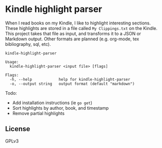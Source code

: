 Kindle highlight parser
=======================

When I read books on my Kindle, I like to highlight interesting sections.  These
highlights are stored in a file called `My Clippings.txt` on the Kindle.  This
project takes that file as input, and transforms it to a JSON or Markdown
output.  Other formats are planned (e.g. org-mode, tex bibliography, sql, etc).

```
kindle-highlight-parser

Usage:
  kindle-highlight-parser <input file> [flags]

Flags:
  -h, --help            help for kindle-highlight-parser
  -o, --output string   output format (default "markdown")
```

Todo:

* Add installation instructions (ie `go get`)
* Sort highlights by author, book, and timestamp
* Remove partial highlights

License
-------

GPLv3
